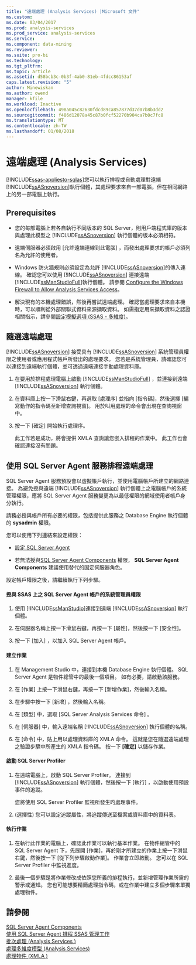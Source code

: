 ```yaml
---
title: "遠端處理 (Analysis Services) |Microsoft 文件"
ms.custom: 
ms.date: 03/04/2017
ms.prod: analysis-services
ms.prod_service: analysis-services
ms.service: 
ms.component: data-mining
ms.reviewer: 
ms.suite: pro-bi
ms.technology: 
ms.tgt_pltfrm: 
ms.topic: article
ms.assetid: d58bcb3c-0b3f-4ab0-81eb-4fdcc86153af
caps.latest.revision: "5"
author: Minewiskan
ms.author: owend
manager: kfile
ms.workload: Inactive
ms.openlocfilehash: 498a045c82630fdcd89ca857877d37d07b8b3dd2
ms.sourcegitcommit: f486d12078a45c87b0fcf52270b904ca7b0c7fc8
ms.translationtype: MT
ms.contentlocale: zh-TW
ms.lasthandoff: 01/08/2018
---
```

# <a name="remote-processing-analysis-services"></a>遠端處理 (Analysis Services)
[!INCLUDE[ssas-appliesto-sqlas](../../includes/ssas-appliesto-sqlas.md)]您可以執行排程或自動處理對遠端[!INCLUDE[ssASnoversion](../../includes/ssasnoversion-md.md)]執行個體，其處理要求來自一部電腦，但在相同網路上的另一部電腦上執行。  
  
## <a name="prerequisites"></a>Prerequisites  
  
-   您的每部電腦上若各自執行不同版本的 SQL Server，則用戶端程式庫的版本與處理此模型之 [!INCLUDE[ssASnoversion](../../includes/ssasnoversion-md.md)] 執行個體的版本必須相符。
  
-   遠端伺服器必須啟用 [允許遠端連線到此電腦]  ，而發出處理要求的帳戶必須列名為允許的使用者。  
  
-   Windows 防火牆規則必須設定為允許 [!INCLUDE[ssASnoversion](../../includes/ssasnoversion-md.md)]的傳入連線。 確認您可以使用 [!INCLUDE[ssASnoversion](../../includes/ssasnoversion-md.md)] 連接遠端 [!INCLUDE[ssManStudioFull](../../includes/ssmanstudiofull-md.md)]執行個體。 請參閱 [Configure the Windows Firewall to Allow Analysis Services Access](../../analysis-services/instances/configure-the-windows-firewall-to-allow-analysis-services-access.md)。  
  
-   解決現有的本機處理錯誤，然後再嘗試遠端處理。 確認當處理要求來自本機時，可以順利從外部關聯式資料來源擷取資料。 如需指定用來擷取資料之認證相關指示，請參閱[設定模擬選項 (SSAS - 多維度)](../../analysis-services/multidimensional-models/set-impersonation-options-ssas-multidimensional.md)。  
  
## <a name="on-demand-remote-processing"></a>隨選遠端處理  
 [!INCLUDE[ssASnoversion](../../includes/ssasnoversion-md.md)] 接受具有 [!INCLUDE[ssASnoversion](../../includes/ssasnoversion-md.md)] 系統管理員權限之使用者或應用程式帳戶所發出的處理要求。 您若是系統管理員，請確認您可以連接到遠端執行個體，並可透過遠端連接手動處理資料庫。  
  
1.  在要用於排程處理電腦上啟動 [!INCLUDE[ssManStudioFull](../../includes/ssmanstudiofull-md.md)] ，並連接到遠端 [!INCLUDE[ssASnoversion](../../includes/ssasnoversion-md.md)] 執行個體。  
  
2.  在資料庫上按一下滑鼠右鍵，再選取 [處理序] 並指向 [指令碼]，然後選擇 [編寫動作的指令碼至新增查詢視窗]。 用於叫用處理的命令會出現在查詢視窗中。  
  
3.  按一下 [確定]  開始執行處理序。  
  
     此工作若是成功，將會提供 XMLA 查詢讓您嵌入排程的作業中。 此工作也會確認連接沒有問題。  
  
## <a name="schedule-remote-processing-using-sql-server-agent-service"></a>使用 SQL Server Agent 服務排程遠端處理  
 SQL Server Agent 服務預設會以虛擬帳戶執行，並使用電腦帳戶所建立的網路連接。 為避免授與遠端 [!INCLUDE[ssASnoversion](../../includes/ssasnoversion-md.md)] 執行個體上之電腦帳戶的系統管理權限，應將 SQL Server Agent 服務變更為以最低權限的網域使用者帳戶身分執行。  
  
 請務必授與帳戶所有必要的權限，包括提供此服務之 Database Engine 執行個體的 **sysadmin** 權限。  
  
 您可以使用下列連結來設定權限：  
  
-   [設定 SQL Server Agent](http://msdn.microsoft.com/library/2e361a62-9e92-4fcd-80d7-d6960f127900)  
  
-   若無法授與[SQL Server Agent Components](http://msdn.microsoft.com/library/8d1dc600-aabb-416f-b3af-fbc9fccfd0ec) 權限， **SQL Server Agent Components** 建議使用替代的固定伺服器角色。  
  
 設定帳戶權限之後，請繼續執行下列步驟。  
  
#### <a name="grant-the-sql-server-agent-account-administrator-permission-on-ssas"></a>授與 SSAS 上之 SQL Server Agent 帳戶的系統管理員權限  
  
1.  使用 [!INCLUDE[ssManStudio](../../includes/ssmanstudio-md.md)]連接到遠端 [!INCLUDE[ssASnoversion](../../includes/ssasnoversion-md.md)] 執行個體。  
  
2.  在伺服器名稱上按一下滑鼠右鍵，再按一下 [屬性]，然後按一下 [安全性]。  
  
3.  按一下 [加入]  ，以加入 SQL Server Agent 帳戶。  
  
#### <a name="create-the-job"></a>建立作業  
  
1.  在 Management Studio 中，連接到本機 Database Engine 執行個體。 SQL Server Agent 是物件總管中的最後一個項目。 如有必要，請啟動該服務。  
  
2.  在 [作業] 上按一下滑鼠右鍵，再按一下 [新增作業]，然後輸入名稱。  
  
3.  在步驟中按一下 [新增]  ，然後輸入名稱。  
  
4.  在 [類型] 中，選取 [SQL Server Analysis Services 命令] 。  
  
5.  在 [伺服器] 中，輸入遠端名稱 [!INCLUDE[ssASnoversion](../../includes/ssasnoversion-md.md)] 執行個體的名稱。  
  
6.  在 [命令] 中，貼上用以處理資料庫的 XMLA 命令。 這就是您在隨選遠端處理之驗證步驟中所產生的 XMLA 指令碼。 按一下 **[確定]** 以儲存作業。  
  
#### <a name="start-sql-server-profiler"></a>啟動 SQL Server Profiler  
  
1.  在遠端電腦上，啟動 SQL Server Profiler。 連接到 [!INCLUDE[ssASnoversion](../../includes/ssasnoversion-md.md)] 執行個體，然後按一下 [執行]  ，以啟動使用預設事件的追蹤。  
  
     您將使用 SQL Server Profiler 監視所發生旳處理事件。  
  
2.  (選擇性) 您可以設定追蹤屬性，將追蹤傳送至檔案或資料庫中的資料表。  
  
#### <a name="run-the-job"></a>執行作業  
  
1.  在執行此作業的電腦上，確認此作業可以執行基本作業。 在物件總管中的 SQL Server Agent 下，先展開 [作業]，再於剛才所建立的作業上按一下滑鼠右鍵，然後按一下 [從下列步驟啟動作業]。 作業會立即啟動。 您可以在 SQL Server Profiler 中監視進度。  
  
2.  最後一個步驟是將作業修改成依照您所義的排程執行，並新增管理作業所需的警示或通知。 您也可能想要精簡處理指令碼，或在作業中建立多個步驟來單獨處理物件。  
  
## <a name="see-also"></a>請參閱  
 [SQL Server Agent Components](http://msdn.microsoft.com/library/8d1dc600-aabb-416f-b3af-fbc9fccfd0ec)   
 [使用 SQL Server Agent 排程 SSAS 管理工作](../../analysis-services/instances/schedule-ssas-administrative-tasks-with-sql-server-agent.md)   
 [批次處理 &#40;Analysis Services &#41;](../../analysis-services/multidimensional-models/batch-processing-analysis-services.md)   
 [處理多維度模型 &#40;Analysis Services&#41;](../../analysis-services/multidimensional-models/processing-a-multidimensional-model-analysis-services.md)   
 [處理物件 &#40;XMLA &#41;](../../analysis-services/multidimensional-models-scripting-language-assl-xmla/processing-objects-xmla.md)  
  
  
